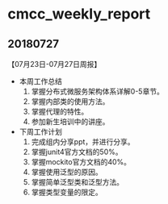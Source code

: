# cmcc_weekly_report

## 20180727
【07月23日-07月27日周报】
- 本周工作总结
    1. 掌握分布式微服务架构体系详解0-5章节。
    2. 掌握内部类的使用方法。
    3. 掌握代理的特性。
    4. 参加新生培训中的讲座。
- 下周工作计划
    1. 完成组内分享ppt，并进行分享。
    2. 掌握junit4官方文档的50%。
    3. 掌握mockito官方文档的40%。
    4. 掌握使用泛型的原因。
    5. 掌握简单泛型类和泛型方法。
    6. 掌握类型变量的限定。
